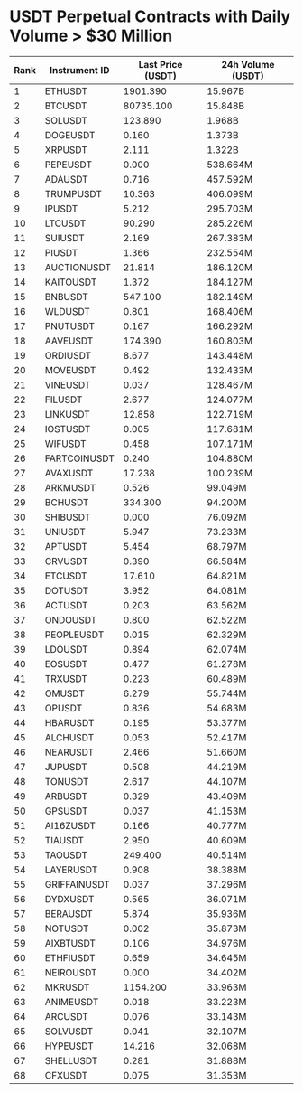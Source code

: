 # USDT Perpetual Contracts with Daily Volume > $30 Million

| Rank | Instrument ID | Last Price (USDT) | 24h Volume (USDT) |
|------|---------------|-------------------|-------------------|
| 1 | ETHUSDT | 1901.390 | 15.967B |
| 2 | BTCUSDT | 80735.100 | 15.848B |
| 3 | SOLUSDT | 123.890 | 1.968B |
| 4 | DOGEUSDT | 0.160 | 1.373B |
| 5 | XRPUSDT | 2.111 | 1.322B |
| 6 | PEPEUSDT | 0.000 | 538.664M |
| 7 | ADAUSDT | 0.716 | 457.592M |
| 8 | TRUMPUSDT | 10.363 | 406.099M |
| 9 | IPUSDT | 5.212 | 295.703M |
| 10 | LTCUSDT | 90.290 | 285.226M |
| 11 | SUIUSDT | 2.169 | 267.383M |
| 12 | PIUSDT | 1.366 | 232.554M |
| 13 | AUCTIONUSDT | 21.814 | 186.120M |
| 14 | KAITOUSDT | 1.372 | 184.127M |
| 15 | BNBUSDT | 547.100 | 182.149M |
| 16 | WLDUSDT | 0.801 | 168.406M |
| 17 | PNUTUSDT | 0.167 | 166.292M |
| 18 | AAVEUSDT | 174.390 | 160.803M |
| 19 | ORDIUSDT | 8.677 | 143.448M |
| 20 | MOVEUSDT | 0.492 | 132.433M |
| 21 | VINEUSDT | 0.037 | 128.467M |
| 22 | FILUSDT | 2.677 | 124.077M |
| 23 | LINKUSDT | 12.858 | 122.719M |
| 24 | IOSTUSDT | 0.005 | 117.681M |
| 25 | WIFUSDT | 0.458 | 107.171M |
| 26 | FARTCOINUSDT | 0.240 | 104.880M |
| 27 | AVAXUSDT | 17.238 | 100.239M |
| 28 | ARKMUSDT | 0.526 | 99.049M |
| 29 | BCHUSDT | 334.300 | 94.200M |
| 30 | SHIBUSDT | 0.000 | 76.092M |
| 31 | UNIUSDT | 5.947 | 73.233M |
| 32 | APTUSDT | 5.454 | 68.797M |
| 33 | CRVUSDT | 0.390 | 66.584M |
| 34 | ETCUSDT | 17.610 | 64.821M |
| 35 | DOTUSDT | 3.952 | 64.081M |
| 36 | ACTUSDT | 0.203 | 63.562M |
| 37 | ONDOUSDT | 0.800 | 62.522M |
| 38 | PEOPLEUSDT | 0.015 | 62.329M |
| 39 | LDOUSDT | 0.894 | 62.074M |
| 40 | EOSUSDT | 0.477 | 61.278M |
| 41 | TRXUSDT | 0.223 | 60.489M |
| 42 | OMUSDT | 6.279 | 55.744M |
| 43 | OPUSDT | 0.836 | 54.683M |
| 44 | HBARUSDT | 0.195 | 53.377M |
| 45 | ALCHUSDT | 0.053 | 52.417M |
| 46 | NEARUSDT | 2.466 | 51.660M |
| 47 | JUPUSDT | 0.508 | 44.219M |
| 48 | TONUSDT | 2.617 | 44.107M |
| 49 | ARBUSDT | 0.329 | 43.409M |
| 50 | GPSUSDT | 0.037 | 41.153M |
| 51 | AI16ZUSDT | 0.166 | 40.777M |
| 52 | TIAUSDT | 2.950 | 40.609M |
| 53 | TAOUSDT | 249.400 | 40.514M |
| 54 | LAYERUSDT | 0.908 | 38.388M |
| 55 | GRIFFAINUSDT | 0.037 | 37.296M |
| 56 | DYDXUSDT | 0.565 | 36.071M |
| 57 | BERAUSDT | 5.874 | 35.936M |
| 58 | NOTUSDT | 0.002 | 35.873M |
| 59 | AIXBTUSDT | 0.106 | 34.976M |
| 60 | ETHFIUSDT | 0.659 | 34.645M |
| 61 | NEIROUSDT | 0.000 | 34.402M |
| 62 | MKRUSDT | 1154.200 | 33.963M |
| 63 | ANIMEUSDT | 0.018 | 33.223M |
| 64 | ARCUSDT | 0.076 | 33.143M |
| 65 | SOLVUSDT | 0.041 | 32.107M |
| 66 | HYPEUSDT | 14.216 | 32.068M |
| 67 | SHELLUSDT | 0.281 | 31.888M |
| 68 | CFXUSDT | 0.075 | 31.353M |
